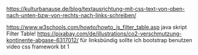 https://kulturbanause.de/blog/textausrichtung-mit-css-text-von-oben-nach-unten-bzw-von-rechts-nach-links-schreiben/ 

https://www.w3schools.com/howto/howto_js_filter_table.asp 
java skript Filter Table!
https://pixabay.com/de/illustrations/co2-verschmutzung-kontinente-abgase-6317012/
für linksbündig sollte ich bootstrap benutzen video css framework bt 1 
